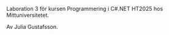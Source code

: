 Laboration 3 för kursen Programmering i C#.NET HT2025 hos Mittuniversitetet. 

Av Julia Gustafsson. 